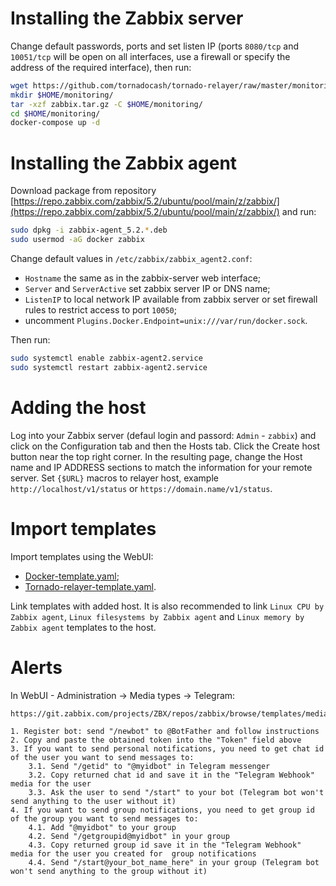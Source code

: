 # Installing the Zabbix server

Change default passwords, ports and set listen IP (ports `8080/tcp` and `10051/tcp` will be open on all interfaces, use a firewall or specify the address of the required interface), then run:

```bash
wget https://github.com/tornadocash/tornado-relayer/raw/master/monitoring/zabbix.tar.gz
mkdir $HOME/monitoring/
tar -xzf zabbix.tar.gz -C $HOME/monitoring/
cd $HOME/monitoring/
docker-compose up -d
```

# Installing the Zabbix agent

Download package from repository [https://repo.zabbix.com/zabbix/5.2/ubuntu/pool/main/z/zabbix/](https://repo.zabbix.com/zabbix/5.2/ubuntu/pool/main/z/zabbix/) and run:

```bash
sudo dpkg -i zabbix-agent_5.2.*.deb
sudo usermod -aG docker zabbix
```

Change default values in `/etc/zabbix/zabbix_agent2.conf`:

- `Hostname` the same as in the zabbix-server web interface;
- `Server` and `ServerActive` set zabbix server IP or DNS name;
- `ListenIP` to local network IP available from zabbix server or set firewall rules to restrict access to port `10050`;
- uncomment `Plugins.Docker.Endpoint=unix:///var/run/docker.sock`.

Then run:

```bash
sudo systemctl enable zabbix-agent2.service
sudo systemctl restart zabbix-agent2.service
```

# Adding the host

Log into your Zabbix server (defaul login and passord: `Admin` - `zabbix`) and click on the Configuration tab and then the Hosts tab. Click the Create host button near the top right corner. In the resulting page, change the Host name and IP ADDRESS sections to match the information for your remote server. Set `{$URL}` macros to relayer host, example `http://localhost/v1/status` or `https://domain.name/v1/status`.

# Import templates

Import templates using the WebUI:

- [Docker-template.yaml](/monitoring/templates/Docker-template.yaml);
- [Tornado-relayer-template.yaml](/monitoring/templates/Tornado-relayer-template.yaml).

Link templates with added host. It is also recommended to link `Linux CPU by Zabbix agent`, `Linux filesystems by Zabbix agent` and `Linux memory by Zabbix agent` templates to the host.

# Alerts

In WebUI - Administration -> Media types -> Telegram:

```
https://git.zabbix.com/projects/ZBX/repos/zabbix/browse/templates/media/telegram

1. Register bot: send "/newbot" to @BotFather and follow instructions
2. Copy and paste the obtained token into the "Token" field above
3. If you want to send personal notifications, you need to get chat id of the user you want to send messages to:
    3.1. Send "/getid" to "@myidbot" in Telegram messenger
    3.2. Copy returned chat id and save it in the "Telegram Webhook" media for the user
    3.3. Ask the user to send "/start" to your bot (Telegram bot won't send anything to the user without it)
4. If you want to send group notifications, you need to get group id of the group you want to send messages to:
    4.1. Add "@myidbot" to your group
    4.2. Send "/getgroupid@myidbot" in your group
    4.3. Copy returned group id save it in the "Telegram Webhook" media for the user you created for  group notifications
    4.4. Send "/start@your_bot_name_here" in your group (Telegram bot won't send anything to the group without it)
```

